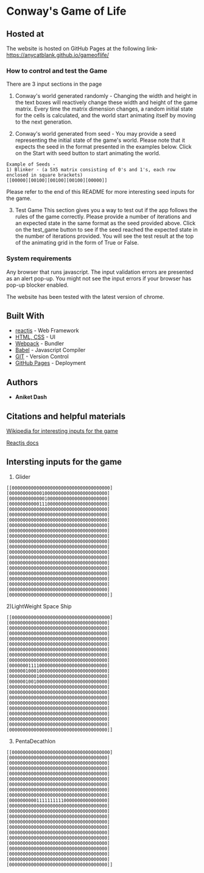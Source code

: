 # Conway's Game of Life

## Hosted at
The website is hosted on GitHub Pages at the following link-
https://anycatblank.github.io/gameoflife/

### How to control and test the Game
There are 3 input sections in the page

1) Conway's world generated randomly -
Changing the width and height in the text boxes will reactively change these width and height of the game matrix.
Every time the matrix dimension changes, a random initial state for the cells is calculated, and the world start animating itself by moving to the next generation.

2) Conway's world generated from seed -
You may provide a seed representing the initial state of the game's world. Please note that it expects the seed in the format presented in the examples below. Click on the Start with seed button to start animating the world.

```
Example of Seeds -
1) Blinker - (a 5X5 matrix consisting of 0's and 1's, each row enclosed in square brackets)
[[00000][00100][00100][00100][00000]]

```
Please refer to the end of this README for more interesting seed inputs for the game.

3) Test Game
This section gives you a way to test out if the app follows the rules of the game correctly.
Please provide a number of iterations and an expected state in the same format as the seed provided above.
Click on the test_game button to see if the seed reached the expected state in the number of iterations provided.
You will see the test result at the top of the animating grid in the form of True or False.

### System requirements
Any browser that runs javascript. The input validation errors are presented as an alert pop-up. You might not see the input errors if your browser has pop-up blocker enabled.

The website has been tested with the latest version of chrome.

## Built With

* [reactjs](https://reactjs.org/) - Web Framework
* [HTML, CSS](https://maven.apache.org/) - UI
* [Webpack](https://webpack.js.org/) - Bundler
* [Babel](https://babeljs.io/) - Javascript Compiler
* [GIT](https://github.com/) - Version Control
* [GitHub Pages](https://pages.github.com/) - Deployment

## Authors
* **Aniket Dash**

## Citations and helpful materials
[Wikipedia for interesting inputs for the game](https://en.wikipedia.org/wiki/Conway%27s_Game_of_Life)

[Reactjs docs](https://reactjs.org/docs/hello-world.html)

## Intersting inputs for the game
1) Glider
```
[[000000000000000000000000000000000000]
[000000000000100000000000000000000000]
[000000000000010000000000000000000000]
[000000000001110000000000000000000000]
[000000000000000000000000000000000000]
[000000000000000000000000000000000000]
[000000000000000000000000000000000000]
[000000000000000000000000000000000000]
[000000000000000000000000000000000000]
[000000000000000000000000000000000000]
[000000000000000000000000000000000000]
[000000000000000000000000000000000000]
[000000000000000000000000000000000000]
[000000000000000000000000000000000000]
[000000000000000000000000000000000000]
[000000000000000000000000000000000000]
[000000000000000000000000000000000000]
[000000000000000000000000000000000000]
[000000000000000000000000000000000000]
[000000000000000000000000000000000000]
[000000000000000000000000000000000000]]
```

2)LightWeight Space Ship
```
[[000000000000000000000000000000000000]
[000000000000000000000000000000000000]
[000000000000000000000000000000000000]
[000000000000000000000000000000000000]
[000000000000000000000000000000000000]
[000000000000000000000000000000000000]
[000000000000000000000000000000000000]
[000000000000000000000000000000000000]
[000000000000000000000000000000000000]
[000000011110000000000000000000000000]
[000000100010000000000000000000000000]
[000000000010000000000000000000000000]
[000000100100000000000000000000000000]
[000000000000000000000000000000000000]
[000000000000000000000000000000000000]
[000000000000000000000000000000000000]
[000000000000000000000000000000000000]
[000000000000000000000000000000000000]
[000000000000000000000000000000000000]
[000000000000000000000000000000000000]
[000000000000000000000000000000000000]
[000000000000000000000000000000000000]]
```

3) PentaDecathlon
```
[[000000000000000000000000000000000000]
[000000000000000000000000000000000000]
[000000000000000000000000000000000000]
[000000000000000000000000000000000000]
[000000000000000000000000000000000000]
[000000000000000000000000000000000000]
[000000000000000000000000000000000000]
[000000000000000000000000000000000000]
[000000000000000000000000000000000000]
[000000000011111111110000000000000000]
[000000000000000000000000000000000000]
[000000000000000000000000000000000000]
[000000000000000000000000000000000000]
[000000000000000000000000000000000000]
[000000000000000000000000000000000000]
[000000000000000000000000000000000000]
[000000000000000000000000000000000000]
[000000000000000000000000000000000000]
[000000000000000000000000000000000000]
[000000000000000000000000000000000000]
[000000000000000000000000000000000000]
[000000000000000000000000000000000000]]
```
